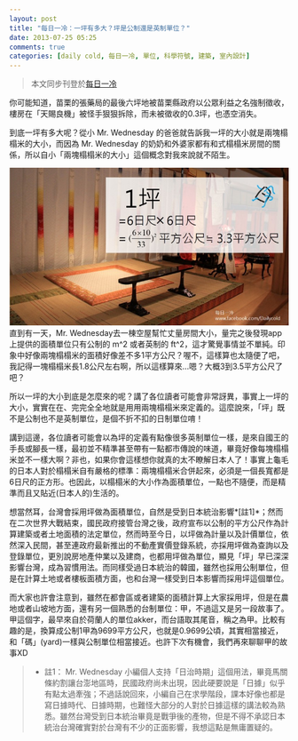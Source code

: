 ```yaml
---
layout: post
title: "每日一冷：一坪有多大？坪是公制還是英制單位？"
date: 2013-07-25 05:25
comments: true
categories: [daily cold, 每日一冷, 單位, 科學符號, 建築, 室內設計]
---
```

> 本文同步刊登於[每日一冷](https://www.facebook.com/photo.php?fbid=508690335870041&set=a.413366638735745.91782.413364295402646&type=1 "每日一冷：坪是公制還是英制單位？")

你可能知道，苗栗的張藥局的最後六坪地被苗栗縣政府以公眾利益之名強制徵收，樓房在「天賜良機」被怪手狠狠拆除，而未被徵收的0.3坪，也憑空消失。

到底一坪有多大呢？從小 Mr. Wednesday 的爸爸就告訴我一坪的大小就是兩塊榻榻米的大小，而因為 Mr. Wednesday 的奶奶和外婆家都有和式榻榻米房間的關係，所以自小「兩塊榻榻米的大小」這個概念對我來說就不陌生。

![每日一冷：一坪有多大？](/assets/img/EuKO4beqRqaA5SffQ6z8_daily_cold0724.jpg)
直到有一天，Mr. Wednesday去一棟空屋幫忙丈量房間大小，量完之後發現app上提供的面積單位只有公制的 m^2 或者英制的 ft^2，這才驚覺事情並不單純。印象中好像兩塊榻榻米的面積好像差不多1平方公尺？喔不，這樣算也太隨便了吧，我記得一塊榻榻米長1.8公尺左右啊，所以這樣算來...嗯？大概3到3.5平方公尺了吧？
<!--more-->
所以一坪的大小到底是怎麼來的呢？講了各位讀者可能會非常訝異，事實上一坪的大小，實實在在、完完全全地就是用用兩塊榻榻米來定義的。這麼說來，「坪」既不是公制也不是英制單位，是個不折不扣的日制單位唷！

講到這邊，各位讀者可能會以為坪的定義有點像很多英制單位一樣，是來自國王的手長或腳長一樣，最初並不精準甚至帶有一點都市傳說的味道，畢竟好像每塊榻榻米並不一樣大啊？非也，如果你會這樣想你就真的太不瞭解日本人了！事實上龜毛的日本人對於榻榻米自有嚴格的標準：兩塊榻榻米合併起來，必須是一個長寬都是6日尺的正方形。也因此，以榻榻米的大小作為面積單位，一點也不隨便，而是精準而且又貼近(日本人的)生活的。

想當然耳，台灣會採用坪做為面積單位，自然是受到日本統治影響*[註1]*；然而在二次世界大戰結束，國民政府接管台灣之後，政府宣布以公制的平方公尺作為計算建築或者土地面積的法定單位，然而時至今日，以坪做為計量以及計價單位，依然深入民間，甚至連政府最新推出的不動產實價登錄系統，亦採用坪做為查詢以及登錄單位，更別說房地產仲業以及建商，也都用坪做為單位，顯見「坪」早已深深影響台灣，成為習慣用法。而同樣受過日本統治的韓國，雖然也採用公制單位，但是在計算土地或者樓板面積方面，也和台灣一樣受到日本影響而採用坪這個單位。

而大家也許會注意到，雖然在都會區或者建築的面積計算上大家採用坪，但是在農地或者山坡地方面，還有另一個熟悉的台制單位：甲，不過這又是另一段故事了。甲這個字，最早來自於荷蘭人的單位akker，而台語取其尾音，稱之為甲。比較有趣的是，換算成公制1甲為9699平方公尺，也就是0.9699公頃，其實相當接近，和「碼」(yard)一樣與公制單位相當接近。也許下次有機會，我們再來聊聊甲的故事XD



> * 註1： Mr. Wednesday 小編個人支持「日治時期」這個用法，畢竟馬關條約割讓台澎地區時，民國政府尚未出現，因此硬要說是「日據」似乎有點太過牽強；不過話說回來，小編自己在求學階段，課本好像也都是寫日據時代、日據時期，也難怪大部分的人對於日據這樣的講法較為熟悉。雖然台灣受到日本統治畢竟是戰爭後的產物，但是不得不承認日本統治台灣確實對於台灣有不少的正面影響，我想這點是無庸置疑的。